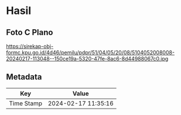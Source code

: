 # Hasil

## Foto C Plano

https://sirekap-obj-formc.kpu.go.id/4d46/pemilu/pdpr/51/04/05/20/08/5104052008008-20240217-113048--150ce19a-5320-47fe-8ac6-8d44988067c0.jpg


## Metadata

| Key        | Value               |
| ---------- | ------------------- |
| Time Stamp | 2024-02-17 11:35:16 |



